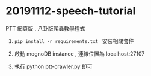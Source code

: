 # 20191112-speech-tutorial


PTT 網頁版 , 八卦版爬蟲教學程式


1. ``pip install -r requirements.txt ``  安裝相關套件

2. 啟動 mognoDB instance , 連線位置為 localhost:27107

3. 執行 python ptt-crawler.py 即可

